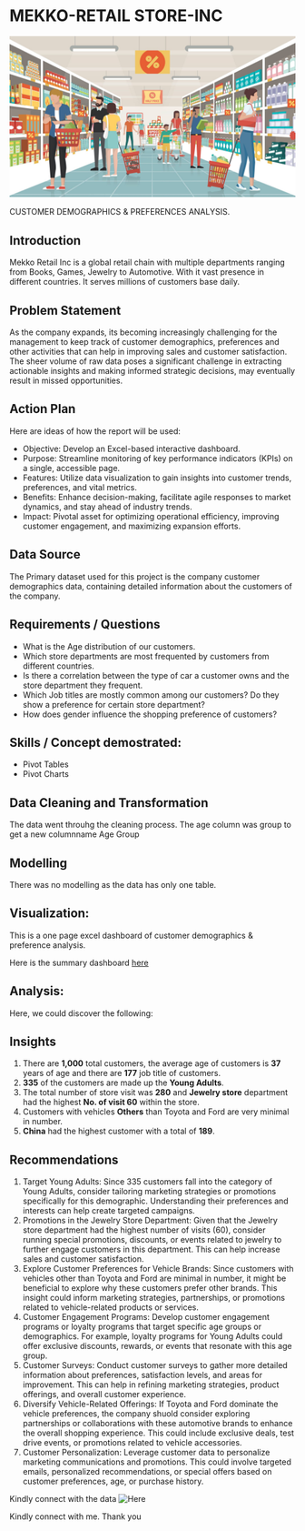 # MEKKO-RETAIL STORE-INC

![](SS.jpg)

CUSTOMER DEMOGRAPHICS & PREFERENCES ANALYSIS.

## Introduction

Mekko Retail Inc is a global retail chain with multiple departments ranging from Books, Games, Jewelry to Automotive. With it vast presence in different countries. It serves millions of customers base daily.

## Problem Statement

As the company expands, its becoming increasingly challenging for the management to keep track of customer demographics, preferences and other activities that can help in improving sales and customer satisfaction. The sheer volume of raw data poses a significant challenge in extracting actionable insights and making informed strategic decisions, may eventually result in missed opportunities.

## Action Plan
Here are ideas of how the report will be used:

-  Objective: Develop an Excel-based interactive dashboard.
-  Purpose: Streamline monitoring of key performance indicators (KPIs) on a single, accessible page.
-  Features: Utilize data visualization to gain insights into customer trends, preferences, and vital metrics.
-  Benefits: Enhance decision-making, facilitate agile responses to market dynamics, and stay ahead of industry trends.
-  Impact: Pivotal asset for optimizing operational efficiency, improving customer engagement, and maximizing expansion efforts.

## Data Source
The Primary dataset used for this project is the company customer demographics data, containing detailed information about the customers of the company.

## Requirements / Questions

-  What is the Age distribution of our customers.
-  Which store departments are most frequented by customers from different countries.
-  Is there a correlation between the type of car a customer owns and the store department they frequent.
-  Which Job titles are mostly common among our customers? Do they show a preference for certain store department?
-  How does gender influence the shopping preference of customers?

## Skills / Concept demostrated:
-  Pivot Tables
-  Pivot Charts

## Data Cleaning and Transformation
The data went throuhg the cleaning process. The age column was group to get a new columnname Age Group

## Modelling
There was no modelling as the data has only one table.

## Visualization:

This is a one page excel dashboard of customer demographics & preference analysis.

Here is the summary dashboard 
[here](Mekko_pic.PNG)

## Analysis:
Here, we could discover the following:

## Insights

1.  There are **1,000** total customers, the average age of customers is **37** years of age and there are **177** job title of customers.
2.  **335** of the customers are made up the **Young Adults**.
3.  The total number of store visit was **280** and **Jewelry store** department had the highest **No. of visit 60** within the store.
4.  Customers with vehicles **Others** than Toyota and Ford are very minimal in number.
5.  **China** had the highest customer with a total of **189**.

## Recommendations

1.  Target Young Adults: Since 335 customers fall into the category of Young Adults, consider tailoring marketing strategies or promotions specifically for this demographic.           Understanding their preferences and interests can help create targeted campaigns.
2.  Promotions in the Jewelry Store Department: Given that the Jewelry store department had the highest number of visits (60), consider running special promotions, discounts, or events   related to jewelry to further engage customers in this department. This can help increase sales and customer satisfaction.
3.  Explore Customer Preferences for Vehicle Brands: Since customers with vehicles other than Toyota and Ford are minimal in number, it might be beneficial to explore why these customers prefer other brands. This insight could inform marketing strategies, partnerships, or promotions related to vehicle-related products or services.
4.  Customer Engagement Programs: Develop customer engagement programs or loyalty programs that target specific age groups or demographics. For example, loyalty programs for Young Adults could offer exclusive discounts, rewards, or events that resonate with this age group.
5. Customer Surveys: Conduct customer surveys to gather more detailed information about preferences, satisfaction levels, and areas for improvement. This can help in refining marketing strategies, product offerings, and overall customer experience.
6.  Diversify Vehicle-Related Offerings: If Toyota and Ford dominate the vehicle preferences, the company shuold consider exploring partnerships or collaborations with these automotive brands to enhance the overall shopping experience. This could include exclusive deals, test drive events, or promotions related to vehicle accessories.
7.  Customer Personalization: Leverage customer data to personalize marketing communications and promotions. This could involve targeted emails, personalized recommendations, or special offers based on customer preferences, age, or purchase history.

Kindly connect with the data ![Here](https://docs.google.com/spreadsheets/d/1cvJjrD8xeRHCJJPHib1Ki9UxlwRp8qgi/edit?usp=drive_link&ouid=101815099325349837170&rtpof=true&sd=true)

Kindly connect with me.
Thank you
